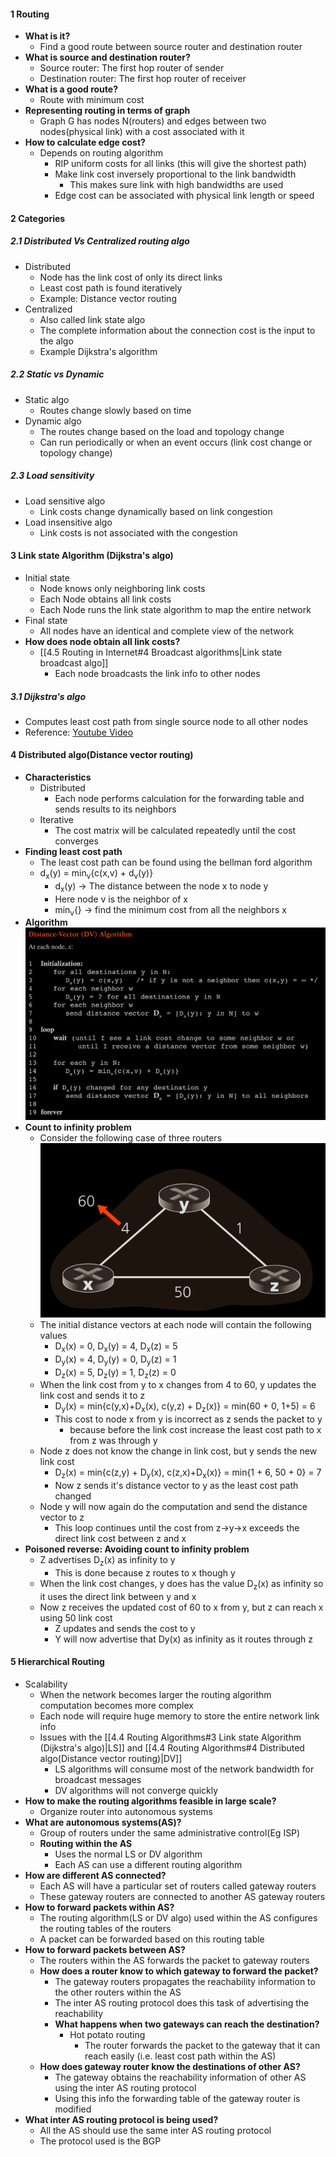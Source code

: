 

#### 1 Routing 
- **What is it?**
	- Find a good route between source router and destination router
- **What is source and destination router?**
	- Source router: The first hop router of sender
	- Destination router: The first hop router of receiver
- **What is a good route?**
	- Route with minimum cost 
- **Representing routing in terms of graph**
	- Graph G has nodes N(routers) and edges between two nodes(physical link) with a cost associated with it
- **How to calculate edge cost?**
	- Depends on routing algorithm
		- RIP uniform costs for all links (this will give the shortest path)
		- Make link cost inversely proportional to the link bandwidth
			- This makes sure link with high bandwidths are used 
		- Edge cost can be associated with physical link length or speed

#### 2 Categories
##### 2.1 Distributed Vs Centralized routing algo
- Distributed 
	- Node has the link cost of only its direct links
	- Least cost path is found iteratively
	- Example: Distance vector routing
- Centralized
	- Also called link state algo
	- The complete information about the connection cost is the input to the algo
	- Example Dijkstra's algorithm
##### 2.2 Static vs Dynamic
- Static algo 
	- Routes change slowly based on time
- Dynamic algo
	- The routes change based on the load and topology change
	- Can run periodically or when an event occurs (link cost change or topology change)
##### 2.3 Load sensitivity 
- Load sensitive algo 
	- Link costs change dynamically based on link congestion
- Load insensitive algo
	- Link costs is not associated with the congestion


#### 3 Link state Algorithm (Dijkstra's algo) 
- Initial state
	- Node knows only neighboring link costs
	- Each Node obtains all link costs
	- Each Node runs the link state algorithm to map the entire network 
- Final state
	- All nodes have an identical and complete view of the network
- **How does node obtain all link costs?**
	- [[4.5 Routing in Internet#4 Broadcast algorithms|Link state broadcast algo]] 
		- Each node broadcasts the link info to other nodes
##### 3.1 Dijkstra's algo 
- Computes least cost path from single source node to all other nodes
- Reference: [Youtube Video](https://www.youtube.com/watch?v=GazC3A4OQTE)

#### 4 Distributed algo(Distance vector routing)
- **Characteristics**
	- Distributed
		- Each node performs calculation for the forwarding table and sends results to its neighbors
	- Iterative
		- The cost matrix will be calculated repeatedly until the cost converges
- **Finding least cost path**
	- The least cost path can be found using the bellman ford algorithm
	- d<sub>x</sub>(y) = min<sub>v</sub>{c(x,v) + d<sub>v</sub>(y)}
		- d<sub>x</sub>(y) -> The distance between the node x to node y
		- Here node v is the neighbor of x
		- min<sub>v</sub>{} -> find the minimum cost from all the neighbors x
- **Algorithm** ![](./Attachments/Images/distance_vector_algorithm.png)
- **Count to infinity problem**
	- Consider the following case of three routers ![](./Attachments/Images/count_to_infinity_example.png)
	- The initial distance vectors at each node will contain the following values
		- D<sub>x</sub>(x) = 0, D<sub>x</sub>(y) = 4, D<sub>x</sub>(z) = 5
		- D<sub>y</sub>(x) = 4, D<sub>y</sub>(y) = 0, D<sub>y</sub>(z) = 1
		- D<sub>z</sub>(x) = 5, D<sub>z</sub>(y) = 1, D<sub>z</sub>(z) = 0
	- When the link cost from y to x changes from 4 to 60, y updates the link cost and sends it to z
		- D<sub>y</sub>(x) = min{c(y,x)+D<sub>x</sub>(x), c(y,z) + D<sub>z</sub>(x)} = min(60 + 0, 1+5) = 6
		- This cost to node x from y is incorrect as z sends the packet to y
			- because before the link cost increase the least cost path to x from z was through y 
	- Node z does not know the change in link cost, but y sends the new link cost
		- D<sub>z</sub>(x) = min{c(z,y) + D<sub>y</sub>(x), c(z,x)+D<sub>x</sub>(x)} = min{1 + 6, 50 + 0} = 7
		- Now z sends it's distance vector to y as the least cost path changed
	- Node y will now again do the computation and send the distance vector to z
		- This loop continues until the cost from z->y->x exceeds the direct link cost between z and x
- **Poisoned reverse: Avoiding count to infinity problem**
	- Z advertises D<sub>z</sub>(x) as infinity to y
		- This is done because z routes to x though y
	- When the link cost changes, y does has the value D<sub>z</sub>(x) as infinity so it uses the direct link between y and x
	- Now z receives the updated cost of 60 to x from y, but z can reach x using 50 link cost
		- Z updates and sends the cost to y
		- Y will now advertise that Dy(x) as infinity as it routes through z

#### 5 Hierarchical Routing 
- Scalability
	- When the network becomes larger the routing algorithm computation becomes more complex 
	- Each node will require huge memory to store the entire network link info
	- Issues with the [[4.4 Routing Algorithms#3 Link state Algorithm (Dijkstra's algo)|LS]] and [[4.4 Routing Algorithms#4 Distributed algo(Distance vector routing)|DV]] 
		- LS algorithms will consume most of the network bandwidth for broadcast messages
		- DV algorithms will not converge quickly
- **How to make the routing algorithms feasible in large scale?**
	- Organize router into autonomous systems
- **What are autonomous systems(AS)?**
	- Group of routers under the same administrative control(Eg ISP)
	- **Routing within the AS**
		- Uses the normal LS or DV algorithm
		- Each AS can use a different routing algorithm
- **How are different AS connected?**
	- Each AS will have a particular set of routers called gateway routers
	- These gateway routers are connected to another AS gateway routers 
- **How to forward packets within AS?**
	- The routing algorithm(LS or DV algo) used within the AS configures the routing tables of the routers
	- A packet can be forwarded based on this routing table
- **How to forward packets between AS?**
	- The routers within the AS forwards the packet to gateway routers
	- **How does a router know to which gateway to forward the packet?**
		- The gateway routers propagates the reachability information to the other routers within the AS
		- The inter AS routing protocol does this task of advertising the reachability
		- **What happens when two gateways can reach the destination?**
			- Hot potato routing 
				- The router forwards the packet to the gateway that it can reach easily (i.e. least cost path within the AS)
	- **How does gateway router know the destinations of other AS?** 
		- The gateway obtains the reachability information of other AS using the inter AS routing protocol
		- Using this info the forwarding table of the gateway router is modified
- **What inter AS routing protocol is being used?**
	- All the AS should use the same inter AS routing protocol 
	- The protocol used is the BGP
